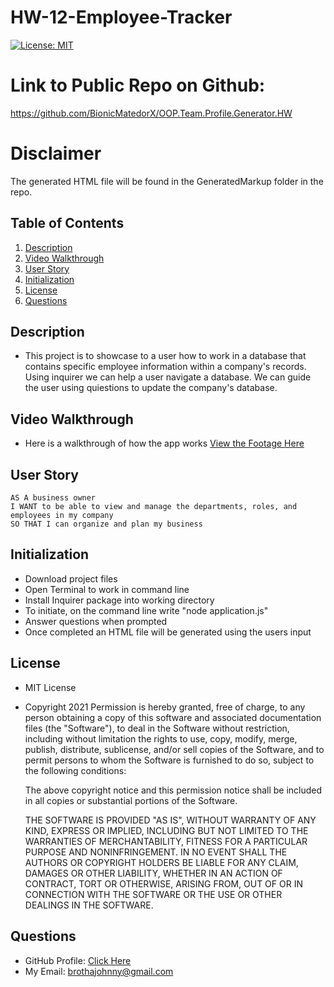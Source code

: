 # HW-12-Employee-Tracker
[![License: MIT](https://img.shields.io/badge/License-MIT-yellow.svg)](https://opensource.org/licenses/MIT)

# Link to Public Repo on Github:
https://github.com/BionicMatedorX/OOP.Team.Profile.Generator.HW
# Disclaimer
The generated HTML file will be found in the GeneratedMarkup folder in the repo.
## Table of Contents
1. [Description](#Description)
2. [Video Walkthrough](#Installation)
3. [User Story](#Usage)
4. [Initialization](#Contributing-Guidelines)
5. [License](#License)
6. [Questions](#Questions)
## Description
- This project is to showcase to a user how to work in a database that contains specific employee information within a company's records. Using inquirer we can help a user navigate a database. We can guide the user using quiestions to update the company's database.
## Video Walkthrough
- Here is a walkthrough of how the app works
  <a target="_blank" href="https://watch.screencastify.com/v/Qb2YToN6wR4uR6kPchnk">View the Footage Here</a>
## User Story
    AS A business owner
    I WANT to be able to view and manage the departments, roles, and employees in my company
    SO THAT I can organize and plan my business

## Initialization
- Download project files
- Open Terminal to work in command line
- Install Inquirer package into working directory
- To initiate, on the command line write "node application.js"
- Answer questions when prompted 
- Once completed an HTML file will be generated using the users input
## License
- MIT License
- Copyright 2021
    Permission is hereby granted, free of charge, to any person obtaining a copy of this software and associated documentation files (the "Software"), to deal in the Software without restriction, including without limitation the rights to use, copy, modify, merge, publish, distribute, sublicense, and/or sell copies of the Software, and to permit persons to whom the Software is furnished to do so, subject to the following conditions:
    
    The above copyright notice and this permission notice shall be included in all copies or substantial portions of the Software.
    
    THE SOFTWARE IS PROVIDED "AS IS", WITHOUT WARRANTY OF ANY KIND, EXPRESS OR IMPLIED, INCLUDING BUT NOT LIMITED TO THE WARRANTIES OF MERCHANTABILITY, FITNESS FOR A PARTICULAR PURPOSE AND NONINFRINGEMENT. IN NO EVENT SHALL THE AUTHORS OR COPYRIGHT HOLDERS BE LIABLE FOR ANY CLAIM, DAMAGES OR OTHER LIABILITY, WHETHER IN AN ACTION OF CONTRACT, TORT OR OTHERWISE, ARISING FROM, OUT OF OR IN CONNECTION WITH THE SOFTWARE OR THE USE OR OTHER DEALINGS IN THE SOFTWARE.
## Questions
- GitHub Profile: <a href="https://github.com/BionicMatedorX">Click Here</a><br>
- My Email: brothajohnny@gmail.com<br>